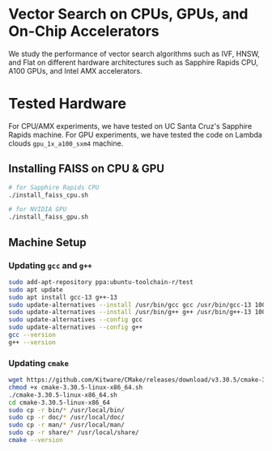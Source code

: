 # Vector Search on CPUs, GPUs, and On-Chip Accelerators

We study the performance of vector search algorithms such as IVF, HNSW, and Flat on 
different hardware architectures such as Sapphire Rapids CPU, A100 GPUs, and Intel AMX
accelerators. 

# Tested Hardware

For CPU/AMX experiments, we have tested on UC Santa Cruz's Sapphire Rapids machine.
For GPU experiments, we have tested the code on Lambda clouds `gpu_1x_a100_sxm4` machine.

## Installing FAISS on CPU & GPU

```bash
# for Sapphire Rapids CPU
./install_faiss_cpu.sh

# for NVIDIA GPU
./install_faiss_gpu.sh
```

## Machine Setup

### Updating `gcc` and `g++`

```bash
sudo add-apt-repository ppa:ubuntu-toolchain-r/test
sudo apt update
sudo apt install gcc-13 g++-13
sudo update-alternatives --install /usr/bin/gcc gcc /usr/bin/gcc-13 100
sudo update-alternatives --install /usr/bin/g++ g++ /usr/bin/g++-13 100
sudo update-alternatives --config gcc
sudo update-alternatives --config g++
gcc --version
g++ --version
```

### Updating `cmake`

```bash
wget https://github.com/Kitware/CMake/releases/download/v3.30.5/cmake-3.30.5-linux-x86_64.sh
chmod +x cmake-3.30.5-linux-x86_64.sh
./cmake-3.30.5-linux-x86_64.sh
cd cmake-3.30.5-linux-x86_64
sudo cp -r bin/* /usr/local/bin/
sudo cp -r doc/* /usr/local/doc/
sudo cp -r man/* /usr/local/man/
sudo cp -r share/* /usr/local/share/
cmake --version
```

